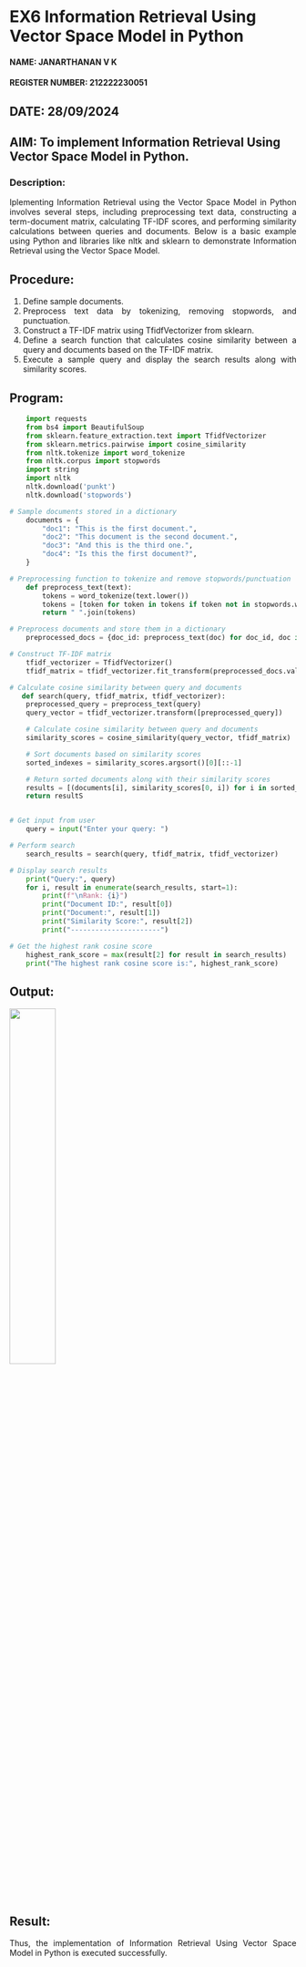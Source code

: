 # EX6 Information Retrieval Using Vector Space Model in Python
#### NAME: JANARTHANAN V K
#### REGISTER NUMBER: 212222230051
## DATE: 28/09/2024
## AIM: To implement Information Retrieval Using Vector Space Model in Python.
### Description: 
<div align = "justify">
Iplementing Information Retrieval using the Vector Space Model in Python involves several steps, including preprocessing text data, constructing a term-document matrix, 
calculating TF-IDF scores, and performing similarity calculations between queries and documents. Below is a basic example using Python and libraries like nltk and 
sklearn to demonstrate Information Retrieval using the Vector Space Model.

## Procedure:
1. Define sample documents.
2. Preprocess text data by tokenizing, removing stopwords, and punctuation.
3. Construct a TF-IDF matrix using TfidfVectorizer from sklearn.
4. Define a search function that calculates cosine similarity between a query and documents based on the TF-IDF matrix.
5. Execute a sample query and display the search results along with similarity scores.

## Program:
```PYTHON
    import requests
    from bs4 import BeautifulSoup
    from sklearn.feature_extraction.text import TfidfVectorizer
    from sklearn.metrics.pairwise import cosine_similarity
    from nltk.tokenize import word_tokenize
    from nltk.corpus import stopwords
    import string
    import nltk
    nltk.download('punkt')
    nltk.download('stopwords')

# Sample documents stored in a dictionary
    documents = {
        "doc1": "This is the first document.",
        "doc2": "This document is the second document.",
        "doc3": "And this is the third one.",
        "doc4": "Is this the first document?",
    }

# Preprocessing function to tokenize and remove stopwords/punctuation
    def preprocess_text(text):
        tokens = word_tokenize(text.lower())
        tokens = [token for token in tokens if token not in stopwords.words("english") and token not in               string.punctuation]
        return " ".join(tokens)

# Preprocess documents and store them in a dictionary
    preprocessed_docs = {doc_id: preprocess_text(doc) for doc_id, doc in documents.items()}

# Construct TF-IDF matrix
    tfidf_vectorizer = TfidfVectorizer()
    tfidf_matrix = tfidf_vectorizer.fit_transform(preprocessed_docs.values())

# Calculate cosine similarity between query and documents
   def search(query, tfidf_matrix, tfidf_vectorizer):
    preprocessed_query = preprocess_text(query)
    query_vector = tfidf_vectorizer.transform([preprocessed_query])

    # Calculate cosine similarity between query and documents
    similarity_scores = cosine_similarity(query_vector, tfidf_matrix)

    # Sort documents based on similarity scores
    sorted_indexes = similarity_scores.argsort()[0][::-1]

    # Return sorted documents along with their similarity scores
    results = [(documents[i], similarity_scores[0, i]) for i in sorted_indexes]
    return resultS


# Get input from user
    query = input("Enter your query: ")

# Perform search
    search_results = search(query, tfidf_matrix, tfidf_vectorizer)

# Display search results
    print("Query:", query)
    for i, result in enumerate(search_results, start=1):
        print(f"\nRank: {i}")
        print("Document ID:", result[0])
        print("Document:", result[1])
        print("Similarity Score:", result[2])
        print("----------------------")

# Get the highest rank cosine score
    highest_rank_score = max(result[2] for result in search_results)
    print("The highest rank cosine score is:", highest_rank_score)
```

## Output:
<img src="https://github.com/user-attachments/assets/7efa0a6a-1c8f-4e84-87fb-40ea2e0dcd8f" width=40%>

## Result:
Thus, the implementation of Information Retrieval Using Vector Space Model in Python is executed successfully.
